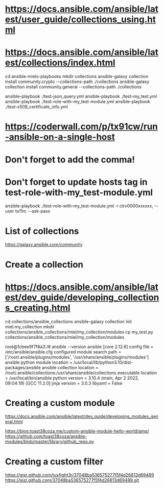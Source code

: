 # https://docs.ansible.com/ansible/latest/user_guide/collections_using.html
# https://docs.ansible.com/ansible/latest/collections/index.html

cd ansible-miels-playbooks
mkdir collections
ansible-galaxy collection install community.crypto --collections-path ./collections
ansible-galaxy collection install community.general --collections-path ./collections

ansible-playbook ./test-json_query.yml
ansible-playbook ./test-my_test.yml
ansible-playbook ./test-role-with-my_test-module.yml
ansible-playbook ./test-x509_certificate_info.yml

# https://coderwall.com/p/tx91cw/run-ansible-on-a-single-host
# Don't forget to add the comma!
# Don't forget to update hosts tag in test-role-with-my_test-module.yml
ansible-playbook ./test-role-with-my_test-module.yml -i clrv0000xxxxxx, --user to11rc --ask-pass


# List of collections
https://galaxy.ansible.com/community

# Create a collection
# https://docs.ansible.com/ansible/latest/dev_guide/developing_collections_creating.html
cd collections/ansible_collections
ansible-galaxy collection init miel.my_collection
mkdir collections/ansible_collections/miel/my_collection/modules
cp my_test.py collections/ansible_collections/miel/my_collection/modules





root@1cbee9f7f8a3:/# ansible --version
ansible [core 2.12.6]
config file = /etc/ansible/ansible.cfg
configured module search path = ['/root/.ansible/plugins/modules', '/usr/share/ansible/plugins/modules']
ansible python module location = /usr/local/lib/python3.10/dist-packages/ansible
ansible collection location = /root/.ansible/collections:/usr/share/ansible/collections
executable location = /usr/local/bin/ansible
python version = 3.10.4 (main, Apr  2 2022, 09:04:19) [GCC 11.2.0]
jinja version = 3.0.3
libyaml = False




# Creating a custom module
https://docs.ansible.com/ansible/latest/dev_guide/developing_modules_general.html

https://blog.toast38coza.me/custom-ansible-module-hello-world/amp/
https://github.com/toast38coza/ansible-modules/blob/master/library/github_repo.py


# Creating a custom filter
https://gist.github.com/tuxfight3r/37048ba536575277f5f4d26813d69489
https://gist.github.com/37048ba536575277f5f4d26813d69489.git

